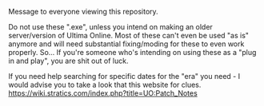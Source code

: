 Message to everyone viewing this repository.

Do not use these ".exe", unless you intend on making an older server/version of Ultima Online.
Most of these can't even be used "as is" anymore and will need substantial fixing/moding for these to even work properly.
So... If you're someone who's intending on using these as a "plug in and play", you are shit out of luck.

If you need help searching for specific dates for the "era" you need - I would advise you to take a look that this website for clues.
https://wiki.stratics.com/index.php?title=UO:Patch_Notes

